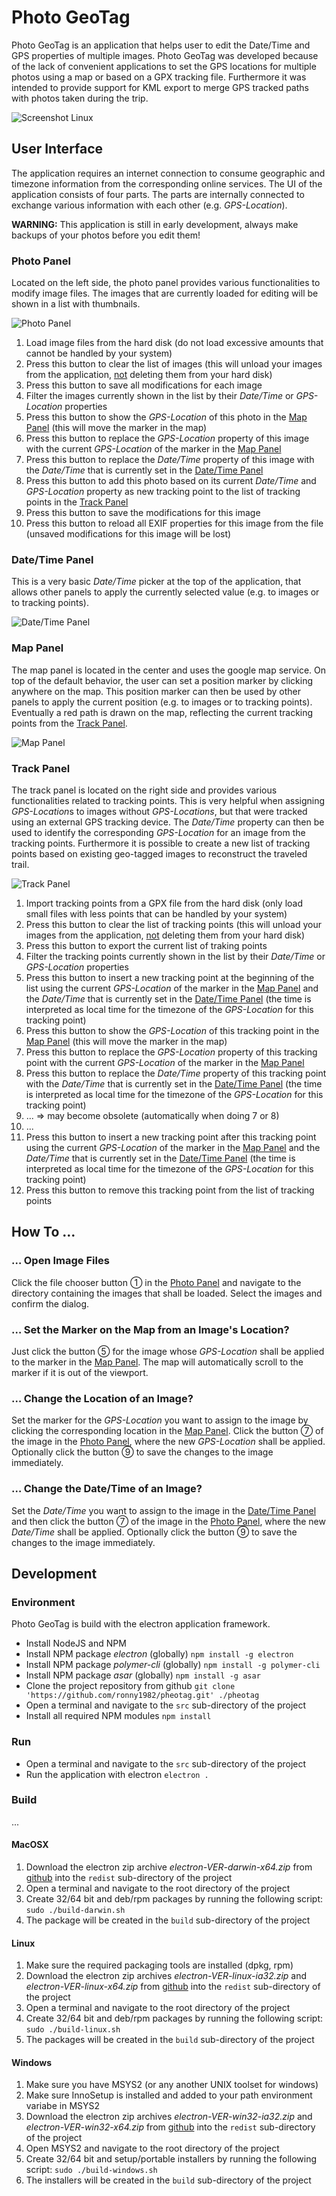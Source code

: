 # Photo GeoTag

Photo GeoTag is an application that helps user to edit the Date/Time and GPS properties of multiple images. Photo GeoTag was developed because of the lack of convenient applications to set the GPS locations for multiple photos using a map or based on a GPX tracking file. Furthermore it was intended to provide support for KML export to merge GPS tracked paths with photos taken during the trip.

![Screenshot Linux](res/screenshot-linux.jpg)

## User Interface

The application requires an internet connection to consume geographic and timezone information from the corresponding online services. The UI of the application consists of four parts. The parts are internally connected to exchange various information with each other (e.g. *GPS-Location*).

**WARNING:** This application is still in early development, always make backups of your photos before you edit them!

### Photo Panel

Located on the left side, the photo panel provides various functionalities to modify image files.
The images that are currently loaded for editing will be shown in a list with thumbnails.

![Photo Panel](res/photo-panel.jpg)

1. Load image files from the hard disk (do not load excessive amounts that cannot be handled by your system)
2. Press this button to clear the list of images (this will unload your images from the application, <u>not</u> deleting them from your hard disk)
3. Press this button to save all modifications for each image
4. Filter the images currently shown in the list by their *Date/Time* or *GPS-Location* properties
5. Press this button to show the *GPS-Location* of this photo in the [Map Panel](#map-panel) (this will move the marker in the map)
6. Press this button to replace the *GPS-Location* property of this image with the current *GPS-Location* of the marker in the [Map Panel](#map-panel)
7. Press this button to replace the *Date/Time* property of this image with the *Date/Time* that is currently set in the [Date/Time Panel](#datetime-panel)
8. Press this button to add this photo based on its current *Date/Time* and *GPS-Location* property as new tracking point to the list of tracking points in the [Track Panel](#track-panel)
9. Press this button to save the modifications for this image
10. Press this button to reload all EXIF properties for this image from the file (unsaved modifications for this image will be lost)

### Date/Time Panel

This is a very basic *Date/Time* picker at the top of the application, that allows other panels to apply the currently selected value (e.g. to images or to tracking points).

![Date/Time Panel](res/datetime-panel.jpg)

### Map Panel

The map panel is located in the center and uses the google map service. On top of the default behavior, the user can set a position marker by clicking anywhere on the map. This position marker can then be used by other panels to apply the current position (e.g. to images or to tracking points). Eventually a red path is drawn on the map, reflecting the current  tracking points from the [Track Panel](#track-panel).

![Map Panel](res/map-panel.jpg)

### Track Panel

The track panel is located on the right side and provides various functionalities related to tracking points. This is very helpful when assigning *GPS-Location*s to images without *GPS-Locations*, but that were tracked using an external GPS tracking device. The *Date/Time* property can then be used to identify the corresponding *GPS-Location* for an image from the tracking points. Furthermore it is possible to create a new list of tracking points based on existing geo-tagged images to reconstruct the traveled trail.

![Track Panel](res/track-panel.jpg)

1. Import tracking points from a GPX file from the hard disk (only load small files with less points that can be handled by your system)
2. Press this button to clear the list of tracking points (this will unload your images from the application, <u>not</u> deleting them from your hard disk)
3. Press this button to export the current list of traking points
4. Filter the tracking points currently shown in the list by their *Date/Time* or *GPS-Location* properties
5. Press this button to insert a new tracking point at the beginning of the list using the current *GPS-Location* of the marker in the [Map Panel](#map-panel) and the *Date/Time* that is currently set in the [Date/Time Panel](#datetime-panel) (the time is interpreted as local time for the timezone of the *GPS-Location* for this tracking point)
6. Press this button to show the *GPS-Location* of this tracking point in the [Map Panel](#map-panel) (this will move the marker in the map)
7. Press this button to replace the *GPS-Location* property of this tracking point with the current *GPS-Location* of the marker in the [Map Panel](#map-panel)
8. Press this button to replace the *Date/Time* property of this tracking point with the *Date/Time* that is currently set in the [Date/Time Panel](#datetime-panel) (the time is interpreted as local time for the timezone of the *GPS-Location* for this tracking point)
9. ... => may become obsolete (automatically when doing 7 or 8)
10. ...
11. Press this button to insert a new tracking point after this tracking point using the current *GPS-Location* of the marker in the [Map Panel](#map-panel) and the *Date/Time* that is currently set in the [Date/Time Panel](#datetime-panel) (the time is interpreted as local time for the timezone of the *GPS-Location* for this tracking point)
12. Press this button to remove this tracking point from the list of tracking points

## How To …

### … Open Image Files

Click the file chooser button ① in the [Photo Panel](#photo-panel) and navigate to the directory containing the images that shall be loaded. Select the images and confirm the dialog.

### … Set the Marker on the Map from an Image's Location?

Just click the button ⑤ for the image whose *GPS-Location* shall be applied to the marker in the [Map Panel](#map-panel). The map will automatically scroll to the marker if it is out of the viewport.

### … Change the Location of an Image?

Set the marker for the *GPS-Location* you want to assign to the image by clicking the corresponding location in the [Map Panel](#map-panel).  Click the button ⑦ of the image in the [Photo Panel](#photo-panel), where the new *GPS-Location* shall be applied. Optionally click the button ⑨ to save the changes to the image immediately.

### … Change the Date/Time of an Image?

Set the *Date/Time* you want to assign to the image in the [Date/Time Panel](#datetime-panel) and then click the button ⑦ of the image in the [Photo Panel](#photo-panel), where the new *Date/Time* shall be applied. Optionally click the button ⑨ to save the changes to the image immediately.

## Development

### Environment

Photo GeoTag is build with the electron application framework.

- Install NodeJS and NPM
- Install NPM package *electron* (globally)
  `npm install -g electron`
- Install NPM package *polymer-cli* (globally)
  `npm install -g polymer-cli`
- Install NPM package *asar* (globally)
  `npm install -g asar`
- Clone the project repository from github
  `git clone 'https://github.com/ronny1982/pheotag.git' ./pheotag`
- Open a terminal and navigate to the `src` sub-directory of the project
- Install all required NPM modules
  `npm install`

### Run

- Open a terminal and navigate to the `src` sub-directory of the project
- Run the application with electron
  `electron .`

### Build

...

#### MacOSX

1. Download the electron zip archive *electron-VER-darwin-x64.zip* from [github](https://github.com/electron/electron/releases) into the `redist` sub-directory of the project
2. Open a terminal and navigate to the root directory of the project
3. Create 32/64 bit and deb/rpm packages by running the following script:
   `sudo ./build-darwin.sh`
4. The package will be created in the `build` sub-directory of the project

#### Linux

1. Make sure the required packaging tools are installed (dpkg, rpm)
2. Download the electron zip archives *electron-VER-linux-ia32.zip* and *electron-VER-linux-x64.zip* from [github](https://github.com/electron/electron/releases) into the `redist` sub-directory of the project
3. Open a terminal and navigate to the root directory of the project
4. Create 32/64 bit and deb/rpm packages by running the following script:
   `sudo ./build-linux.sh`
5. The packages will be created in the `build` sub-directory of the project

#### Windows

1. Make sure you have MSYS2 (or any another UNIX toolset for windows)
2. Make sure InnoSetup is installed and added to your path environment variabe in MSYS2
3. Download the electron zip archives *electron-VER-win32-ia32.zip* and *electron-VER-win32-x64.zip* from [github](https://github.com/electron/electron/releases) into the `redist` sub-directory of the project
4. Open MSYS2 and navigate to the root directory of the project
5. Create 32/64 bit and setup/portable installers by running the following script:
   `sudo ./build-windows.sh`
6. The installers will be created in the `build` sub-directory of the project